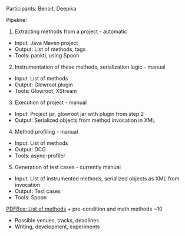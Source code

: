 Participants: Benoit, Deepika

Pipeline:

1. Extracting methods from a project - automatic
  - Input: Java Maven project
  - Output: List of methods, tags
  - Tools: pankti, using Spoon
2. Instrumentation of these methods, serialization logic - manual
  - Input: List of methods
  - Output: Glowroot plugin
  - Tools: Glowroot, XStream
3. Execution of project - manual
  - Input: Project jar, glowroot jar with plugin from step 2
  - Output: Serialized objects from method invocation in XML
4. Method profiling - manual
  - Input: List of methods
  - Output: DCG
  - Tools: async-profiler
5. Generation of test cases - currently manual
  - Input: List of instrumented methods, serialized objects as XML from invocation
  - Output: Test cases
  - Tools: Spoon

[PDFBox: List of methods](https://nbviewer.jupyter.org/github/Deee92/journal/blob/master/data/pdfbox-pure-methods/pdfbox-pure-analysis.ipynb) + pre-condition and math methods ~10

- Possible venues, tracks, deadlines
- Writing, development, experiments

